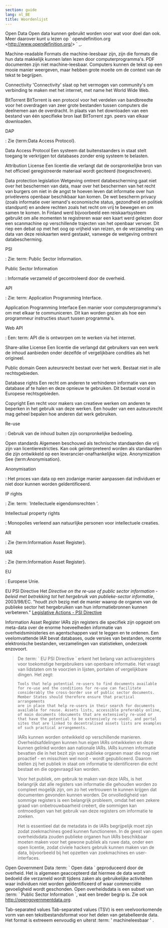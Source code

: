 ```yaml
---
section: guide
lang: nl_BE
title: Woordenlijst
---
```


Open Data Open data kunnen gebruikt worden voor wat voor doel dan ook. Meer daarover kunt u lezen op \` opendefinition.org \<<http://www.opendefinition.org/>\> \` \_.

Machine-readable Formats die machine-leesbaar zijn, zijn die formats die hun data makkelijk kunnen laten lezen door computerprogramma's. PDF documenten zijn niet machine-leesbaar. Computers kunnen de tekst op een mooie manier weergeven, maar hebben grote moeite om de context van de tekst te begrijpen.

Connectivity 'Connectivity' slaat op het vermogen van community's om verbinding te maken met het internet, met name het World Wide Web.

BitTorrent BitTorrent is een protocol voor het verdelen van bandbreedte voor het overdragen van zeer grote bestanden tussen computers die deelnemen aan de overdracht. In plaats van het downloaden van een bestand van één specifieke bron laat BitTorrent zgn. peers van elkaar downloaden.

DAP

:   Zie {term:Data Access Protocol}.

Data Access Protocol Een systeem dat buitenstaanders in staat stelt toegang te verkrijgen tot databases zonder enig systeem te belasten.

Attribution License Een licentie die verlangt dat de oorspronkelijke bron van het officieel geregistreerde materiaal wordt geciteerd (toegeschreven).

Data protection legislation Wetgeving omtrent databescherming gaat niet over het beschermen van data, maar over het beschermen van het recht van burgers om niet in de angst te hoeven leven dat informatie over hun privélevens openbaar beschikbaar kan komen. De wet bescherm privacy (zoals informatie over iemand's economische status, gezondheid en politiek standpunt) en andere rechten zoals het recht om vrij te bewegen en om samen te komen. In Finland werd bijvoorbeeld een reiskaartsysteem gebruikt om alle momenten te registreren waar een kaart werd gelezen door een scanmachine op verschillende trajecten van het openbaar vervoer. Dit riep een debat op met het oog op vrijheid van reizen, en de verzameling van data van deze reiskaarten werd gestaakt, vanwege de wetgeving omtrent databescherming.

PSI

:   Zie: term: Public Sector Information.

Public Sector Information

:   Informatie verzameld of gecontroleerd door de overheid.

API

:   Zie: term: Application Programming Interface.

Application Programming Interface Een manier voor computerprogramma's om met elkaar te communiceren. Dit kan worden gezien als hoe een programmeur instructies stuurt tussen programma's.

Web API

:   Een: term: API die is ontworpen om te werken via het internet.

Share-alike License Een licentie die verlangd dat gebruikers van een werk de inhoud aanbieden onder dezelfde of vergelijkbare condities als het origineel.

Public domain Geen auteursrecht bestaat over het werk. Bestaat niet in alle rechtsgebieden.

Database rights Een recht om anderen te verhinderen informatie van een database af te halen en deze opnieuw te gebruiken. Dit bestaat vooral in Europese rechtsgebieden.

Copyright Een recht voor makers van creatieve werken om anderen te beperken in het gebruik van deze werken. Een houder van een auteursrecht mag geheel bepalen hoe anderen dat werk gebruiken.

Re-use

:   Gebruik van de inhoud buiten zijn oorspronkelijke bedoeling.

Open standards Algemeen beschouwd als technische standaarden die vrij zijn van licentierestricties. Kan ook geïnterpreteerd worden als standaarden die zijn ontwikkeld op een leverancier-onafhankelijke wijze. Anonymization See {term:Anonymisation}.

Anonymisation

:   Het proces van data op een zodanige manier aanpassen dat individuen er niet door kunnen worden geïdentificeerd.

IP rights

:   Zie: term: \`Intellectuele eigendomsrechten '.

Intellectual property rights

:   Monopolies verleend aan natuurlijke personen voor intellectuele creaties.

AR

:   Zie {term:Information Asset Register}.

IAR

:   Zie {term:Information Asset Register}.

EU

:   Europese Unie.

EU PSI Directive Het *Directive on the re-use of public sector information* - *beleid met betrekking tot het hergebruik van publieke-sector informatie*, 2003/98/EC. "houdt zich bezig met de manier waarop de organen van de publieke sector het hergebruiken van hun informatiebronnen kunnen verbeteren." [Legislative Actions - PSI Directive](http://ec.europa.eu/information_society/policy/psi/actions_eu/policy_actions/index_en.htm)

Information Asset Register IARs zijn registers die specifiek zijn opgezet om meta-data over de enorme hoeveelheden informatie van overheidsministeries en agentschappen vast te leggen en te ordenen. Een veelomvattende IAR bevat databases, oude versies van bestanden, recente elektronische bestanden, verzamelingen van statistieken, onderzoek enzovoort.

> De :term: \` EU PSI Directive \` erkent het belang van activaregisters voor toekomstige hergebruikers van openbare informatie. Het vraagt van lidstaten om te voorzien in lijsten, portalen of vergelijkbare dingen. Het zegt:
>
>     Tools that help potential re-users to find documents available 
>     for re-use and the conditions for re-use can facilitate 
>     considerably the cross-border use of public sector documents. 
>     Member States should therefore ensure that practical arrangements 
>     are in place that help re-users in their search for documents 
>     available for reuse. Assets lists, accessible preferably online, 
>     of main documents (documents that are extensively re-used or 
>     that have the potential to be extensively re-used), and portal 
>     sites that are linked to decentralised assets lists are examples 
>     of such practical arrangements.
>
> IARs kunnen worden ontwikkeld op verschillende manieren. Overheidsafdelingen kunnen hun eigen IARs ontwikkelen en deze kunnen gelinkd worden aan nationale IARs. IARs kunnen informatie bevatten die in het bezit zijn van publieke organen maar die nog niet proactief - en misschien wel nooit - wordt gepubliceerd. Daarom stellen zij het publiek in staat om informatie te identificeren die echt bestaat en die opgevraagd kan worden.
>
> Voor het publiek, om gebruik te maken van deze IARs, is het belangrijk dat alle registers van informatie die gehouden worden zo compleet mogelijk zijn, om zo het vertrouwen te kunnen krijgen dat documenten gevonden kunnen worden. De onvolledigheid van sommige registers is een belangrijk probleem, omdat het een zekere graad van onbetrouwbaarheid creëert, die sommigen kan ontmoedigen van het gebruik van deze registers om informatie te zoeken.
>
> Het is essentieel dat de metadata in de IARs begrijpelijk moet zijn zodat zoekmachines goed kunnen functioneren. In de geest van open overheidsdata zouden publieke organen hun IARs beschikbaar moeten maken voor het gewone publiek als ruwe data, onder een open licentie, zodat civiele hackers gebruik kunnen maken van de data, bijvoorbeeld bij het opzetten van zoekmachines en user-interfaces.

Open Government Data :term: \` Open data \` geproduceerd door de overheid. Het is algemeen geaccepteerd dat hiermee de data wordt bedoeld die verzameld wordt tijdens zaken als gebruikelijke activiteiten waar individuen niet worden geïdentificeerd of waar commerciële gevoeligheid wordt geschonden. Open overheidsdata is een subset van :term: \` Public Sector Information \`, wat een breder begrip is. Zie ook <http://opengovernmentdata.org>.

Tab-separated values Tab-separated values (TSV) is een veelvoorkomende vorm van een tekstbestandsformat voor het delen van getabelleerde data. Het format is extreeem eenvoudig en uiterst :term: ' machineleesbaar ' .